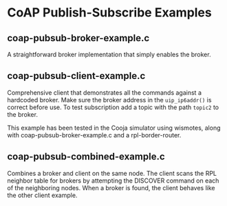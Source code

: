 CoAP Publish-Subscribe Examples
===============================

coap-pubsub-broker-example.c
----------------------------

A straightforward broker implementation that simply enables the broker.


coap-pubsub-client-example.c
----------------------------

Comprehensive client that demonstrates all the commands against a hardcoded broker. Make sure the broker address in the `uip_ip6addr()` is correct before use. To test subscription add a topic with the path `topic2` to the broker.

This example has been tested in the Cooja simulator using wismotes, along with coap-pubsub-broker-example.c and a rpl-border-router. 

coap-pubsub-combined-example.c
-----------------

Combines a broker and client on the same node. The client scans the RPL neighbor table for brokers by attempting the DISCOVER command on each of the neighboring nodes. When a broker is found, the client behaves like the other client example.

